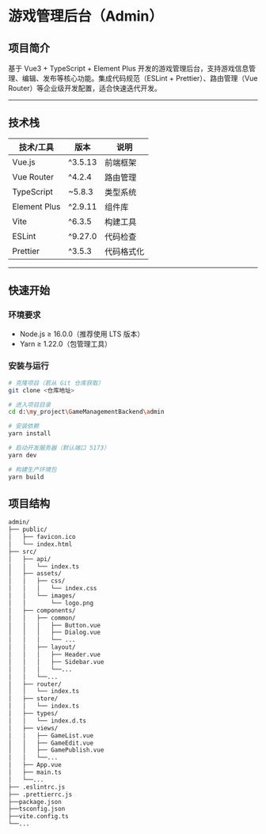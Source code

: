 # 游戏管理后台（Admin）

## 项目简介
基于 Vue3 + TypeScript + Element Plus 开发的游戏管理后台，支持游戏信息管理、编辑、发布等核心功能。集成代码规范（ESLint + Prettier）、路由管理（Vue Router）等企业级开发配置，适合快速迭代开发。

---

## 技术栈
| 技术/工具          | 版本       | 说明                  |
|--------------------|------------|-----------------------|
| Vue.js             | ^3.5.13    | 前端框架              |
| Vue Router         | ^4.2.4     | 路由管理              |
| TypeScript         | ~5.8.3     | 类型系统              |
| Element Plus       | ^2.9.11    | 组件库                |
| Vite               | ^6.3.5     | 构建工具              |
| ESLint             | ^9.27.0    | 代码检查              |
| Prettier           | ^3.5.3     | 代码格式化            |

---

## 快速开始

### 环境要求
- Node.js ≥ 16.0.0（推荐使用 LTS 版本）
- Yarn ≥ 1.22.0（包管理工具）

### 安装与运行
```bash
# 克隆项目（若从 Git 仓库获取）
git clone <仓库地址>

# 进入项目目录
cd d:\my_project\GameManagementBackend\admin

# 安装依赖
yarn install

# 启动开发服务器（默认端口 5173）
yarn dev

# 构建生产环境包
yarn build
```

## 项目结构
```bash
admin/
├── public/
│   ├── favicon.ico
│   └── index.html
├── src/
│   ├── api/
│   │   └── index.ts
│   ├── assets/
│   │   ├── css/
│   │   │   └── index.css
│   │   └── images/
│   │       └── logo.png
│   ├── components/
│   │   ├── common/
│   │   │   ├── Button.vue
│   │   │   ├── Dialog.vue
│   │   │   └── ...
│   │   ├── layout/
│   │   │   ├── Header.vue
│   │   │   ├── Sidebar.vue
│   │   │   └──...
│   │   └──...
│   ├── router/
│   │   └── index.ts
│   ├── store/
│   │   └── index.ts
│   ├── types/
│   │   └── index.d.ts
│   ├── views/
│   │   ├── GameList.vue
│   │   ├── GameEdit.vue
│   │   ├── GamePublish.vue
│   │   └──...
│   ├── App.vue
│   ├── main.ts
│   └──...
├── .eslintrc.js
├── .prettierrc.js
├──package.json
├──tsconfig.json
├──vite.config.ts
└──...
```

